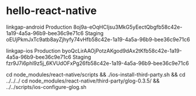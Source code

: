# hello-react-native

linkgap-android
Production
8oj9a-eOqHCIjsu3MkG5yEectQbgfb58c42e-1a19-4a5a-96b9-bee36c9e71c6
Staging
oEUjPkmJxTc9atb8ayZjhyfy74vHfb58c42e-1a19-4a5a-96b9-bee36c9e71c6

linkgap-ios
Production
byoQcLirAAOjPotzAKgod9dAx2tKfb58c42e-1a19-4a5a-96b9-bee36c9e71c6
Staging
fzr9J7i6phl9z5j_6KVUdOFxPg26fb58c42e-1a19-4a5a-96b9-bee36c9e71c6


cd node_modules/react-native/scripts && ./ios-install-third-party.sh && cd ../../../
cd node_modules/react-native/third-party/glog-0.3.5/ && ../../scripts/ios-configure-glog.sh
